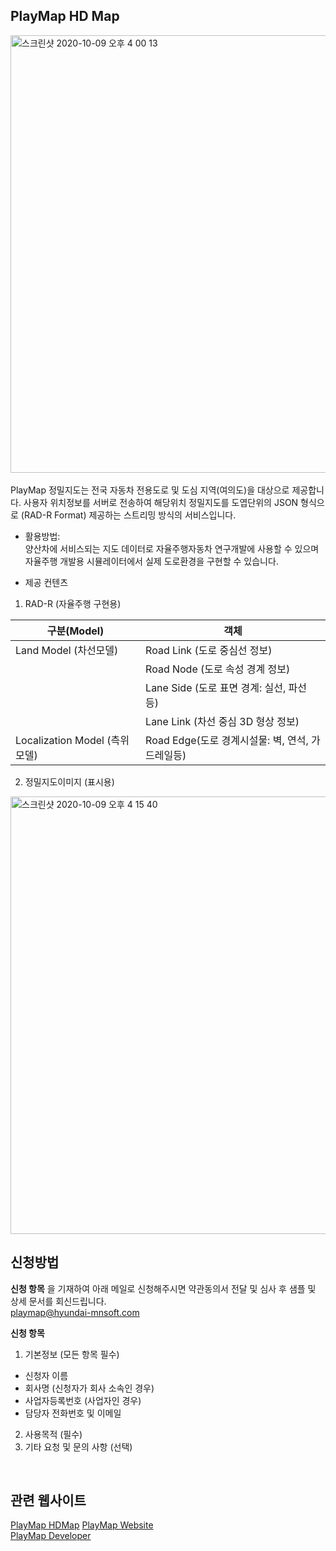 ## PlayMap HD Map

<div>
<img width="700" alt="스크린샷 2020-10-09 오후 4 00 13" src="https://user-images.githubusercontent.com/58937810/95554857-da866d80-0a4b-11eb-946b-94d8c233413a.png">
</div>

<br> 
PlayMap 정밀지도는 전국 자동차 전용도로 및 도심 지역(여의도)을 대상으로 제공합니다.  
사용자 위치정보를 서버로 전송하여 해당위치 정밀지도를 도엽단위의 JSON 형식으로 (RAD-R Format) 제공하는 스트리밍 방식의 서비스입니다.  

- 활용방법:  
양산차에 서비스되는 지도 데이터로 자율주행자동차 연구개발에 사용할 수 있으며 자율주행 개발용 시뮬레이터에서 실제 도로환경을 구현할 수 있습니다.

- 제공 컨텐츠

1) RAD-R (자율주행 구현용)  

|**구분(Model)**|**객체**|
|------|---|
|Land Model (차선모델) |Road Link (도로 중심선 정보)|
| |Road Node (도로 속성 경계 정보)|
| |Lane Side (도로 표면 경계: 실선, 파선 등)|
| |Lane Link (차선 중심 3D 형상 정보)|
|Localization Model (측위 모델)|Road Edge(도로 경계시설물: 벽, 연석, 가드레일등)|

2) 정밀지도이미지 (표시용)  

<div>
<img width="700" alt="스크린샷 2020-10-09 오후 4 15 40" src="https://user-images.githubusercontent.com/58937810/95554875-e1ad7b80-0a4b-11eb-89ae-3883de5414d7.png">
</div>

## 신청방법

**신청 항목** 을 기재하여 아래 메일로 신청해주시면 약관동의서 전달 및 심사 후 샘플 및 상세 문서를 회신드립니다.  
playmap@hyundai-mnsoft.com

**신청 항목**
1. 기본정보 (모든 항목 필수)
- 신청자 이름
- 회사명 (신청자가 회사 소속인 경우)
- 사업자등록번호 (사업자인 경우)
- 담당자 전화번호 및 이메일

2. 사용목적 (필수)
3. 기타 요청 및 문의 사항 (선택)

<br>

## 관련 웹사이트

[PlayMap HDMap](https://playmap.hyundai-mnsoft.com/map/templates/playmap.html?hdmap)
[PlayMap Website](https://playmap.hyundai-mnsoft.com/)  
[PlayMap Developer](https://developers.hyundai-mnsoft.com/)


